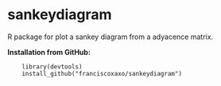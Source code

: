 # sankeydiagram

R package for plot a sankey diagram from a adyacence matrix.

**Installation from GitHub:**

        library(devtools)
        install_github("franciscoxaxo/sankeydiagram")
